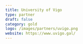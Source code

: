 ```yaml
---
title: University of Vigo
type: partner
draft: false
category: gold
logo: /images/partners/uvigo.png
website: https://www.uvigo.gal/
---
```

